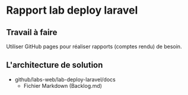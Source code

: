 #  Rapport lab deploy laravel
## Travail à faire 
Utiliser GitHub pages pour réaliser rapports (comptes rendu) de besoin.

## L'architecture de solution 
- github/labs-web/lab-deploy-laravel/docs
  - Fichier Markdown (Backlog.md)
